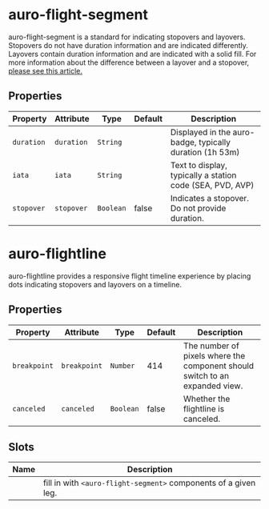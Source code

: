 # auro-flight-segment

auro-flight-segment is a standard for indicating stopovers and layovers.
Stopovers do not have duration information and are indicated differently.
Layovers contain duration information and are indicated with a solid fill.
For more information about the difference between a layover and a stopover,
[please see this article.](https://www.turkishairlines.com/en-int/any-questions/what-is-the-difference-between-a-layover-and-a-stopover/)

## Properties

| Property   | Attribute  | Type      | Default | Description                                      |
|------------|------------|-----------|---------|--------------------------------------------------|
| `duration` | `duration` | `String`  |         | Displayed in the auro-badge, typically duration (1h 53m) |
| `iata`     | `iata`     | `String`  |         | Text to display, typically a station code (SEA, PVD, AVP) |
| `stopover` | `stopover` | `Boolean` | false   | Indicates a stopover. Do not provide duration.   |


# auro-flightline

auro-flightline provides a responsive flight timeline experience by placing dots indicating stopovers and layovers on a timeline.

## Properties

| Property     | Attribute    | Type      | Default | Description                                      |
|--------------|--------------|-----------|---------|--------------------------------------------------|
| `breakpoint` | `breakpoint` | `Number`  | 414     | The number of pixels where the component should switch to an expanded view. |
| `canceled`   | `canceled`   | `Boolean` | false   | Whether the flightline is canceled.              |

## Slots

| Name | Description                                      |
|------|--------------------------------------------------|
|      | fill in with `<auro-flight-segment>` components of a given leg. |

